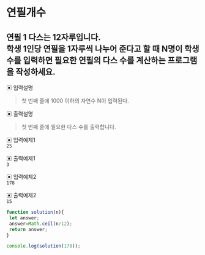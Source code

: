 # 연필개수
## 연필 1 다스는 12자루입니다.<br/> 학생 1인당 연필을 1자루씩 나누어 준다고 할 때 N명이 학생수를 입력하면 필요한 연필의 다스 수를 계산하는 프로그램을 작성하세요.
▣ 입력설명
> 첫 번째 줄에 1000 이하의 자연수 N이 입력된다.

▣ 출력설명
>첫 번째 줄에 필요한 다스 수를 출력합니다.

▣ 입력예제1<br/>
```25```

▣ 출력예제1<br/>
```3```

▣ 입력예제2<br/>
```178```

▣ 출력예제2<br/> 
```15```

```js
function solution(n){
 let answer;
 answer=Math.ceil(n/12);
 return answer;
}

console.log(solution(178));
```
